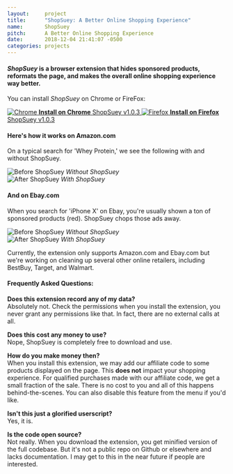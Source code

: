 ```yaml
---
layout:     project
title:      "ShopSuey: A Better Online Shopping Experience"
name:       ShopSuey
pitch:      A Better Online Shopping Experience
date:       2018-12-04 21:41:07 -0500
categories: projects
---
```


<h4 class="subtitle"><em>ShopSuey</em> is a browser extension that hides sponsored products, reformats the page, and makes the overall online shopping experience way better.</h4>

You can install *ShopSuey* on Chrome or FireFox:

<div class="download-buttons">
  <a href="https://chrome.google.com/webstore/detail/shopsuey-better-online-sh/epkdmppogcepckfgkbcphhagiiieafjk" class="button download-button">
    <img src="{{ site.url }}/assets/img/chrome.png" alt="Chrome"/>
    <strong>Install on Chrome</strong>
    <span>ShopSuey v1.0.3</span>
  </a>
  <a href="https://addons.mozilla.org/en-US/firefox/addon/shopsuey/" class="button download-button">
    <img src="{{ site.url }}/assets/img/firefox.png" alt="Firefox"/>
    <strong>Install on Firefox</strong>
    <span>ShopSuey v1.0.3</span>
  </a>
</div>

<div class="spacer" />

#### Here's how it works on Amazon.com

<div class="compare-images">
  <p>On a typical search for 'Whey Protein,' we see the following with and without ShopSuey.</p>
  <div class="before">
    <img src="{{ site.url }}/assets/img/amazon-before.png" alt="Before ShopSuey"/>
    <em>Without ShopSuey</em>
  </div>
  <div class="after">
    <img src="{{ site.url }}/assets/img/amazon-after.png" alt="After ShopSuey"/>
    <em>With ShopSuey</em>
  </div>
</div>

<div class="spacer" />

#### And on Ebay.com

<div class="compare-images">
  <p>
    When you search for 'iPhone X' on Ebay, you're usually shown a ton of sponsored products (red).
    ShopSuey chops those ads away.
  </p>
  <div class="before">
    <img src="{{ site.url }}/assets/img/ebay-before.png" alt="Before ShopSuey"/>
    <em>Without ShopSuey</em>
  </div>
  <div class="after">
    <img src="{{ site.url }}/assets/img/ebay-after.png" alt="After ShopSuey"/>
    <em>With ShopSuey</em>
  </div>
</div>


Currently, the extension only supports Amazon.com and Ebay.com but we're working on cleaning up
several other online retailers, including BestBuy, Target, and Walmart.

<div class="spacer" />

#### Frequently Asked Questions:

**Does this extension record any of my data?** <br />
Absolutely not. Check the permissions when you install the extension, you never grant any
permissions like that. In fact, there are no external calls at all.

**Does this cost any money to use?** <br />
Nope, ShopSuey is completely free to download and use.

**How do you make money then?** <br />
When you install this extension, we may add our affiliate code to some products displayed
on the page. This **does not** impact your shopping experience. For qualified purchases made
with our affiliate code, we get a small fraction of the sale. There is no cost to you and all
of this happens behind-the-scenes. You can also disable this feature from the menu if you'd like.

**Isn't this just a glorified userscript?** <br />
Yes, it is.

**Is the code open source?** <br />
Not really. When you download the extension, you get minified version of the full codebase.
But it's not a public repo on Github or elsewhere and lacks documentation. I may get to this
in the near future if people are interested.
